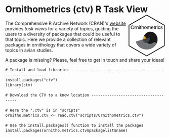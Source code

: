 # Ornithometrics (ctv) R Task View <a href='https://github.com/beausoleilmo/Ornithometrics-ctv'><img src='images/ornitho_logo.png' align="right" height="131.5" /></a>

The Comprehensive R Archive Network (CRAN)'s [website](https://cran.r-project.org/web/views/) provides *task views* for a variety of topics, guiding the users to a diversity of packages that could be useful to that topic. Here we provide a collection of relevant packages in ornithology that covers a wide variety of topics in avian studies. 

A package is missing? Please, feel free to get in touch and share your ideas! 

```
# Install and load libraries ----------------------------------------------------------
install.packages("ctv")
library(ctv)

# Download the CTV to a know location -------------------------------------

# Here the ".ctv" is in "scripts"
ornitho.metrics.ctv <- read.ctv("scripts/Ornithometrics.ctv")

# Use the install.packages() function to install the packages
install.packages(ornitho.metrics.ctv$packagelist$name)
```